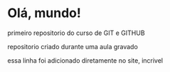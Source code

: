 # Olá, mundo! 
primeiro repositorio do curso de GIT e GITHUB

repositorio criado durante uma aula gravado 

essa linha foi adicionado diretamente no site, incrivel
